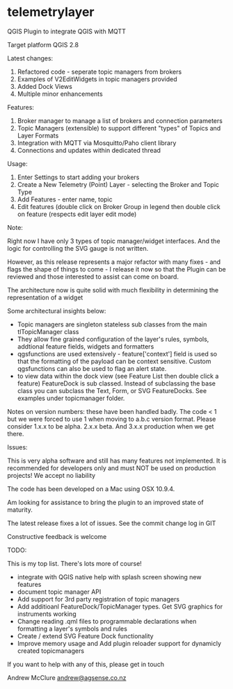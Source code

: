 telemetrylayer
==============

QGIS Plugin to integrate QGIS with MQTT


Target platform QGIS 2.8

Latest changes:

1. Refactored code - seperate topic managers from brokers
2. Examples of V2EditWidgets in topic managers provided
3. Added Dock Views
4. Multiple minor enhancements

Features:

1. Broker manager to manage a list of brokers and connection parameters
2. Topic Managers (extensible) to support different "types" of Topics and Layer Formats
3. Integration with MQTT via Mosquitto/Paho client library
4. Connections and updates within dedicated thread

Usage:
 
1. Enter Settings to start adding your brokers
2. Create a New Telemetry (Point) Layer - selecting the Broker and Topic Type
3. Add Features - enter name, topic
4. Edit features (double click on Broker Group in legend then double click on feature (respects edit layer edit mode)

Note:

Right now I have only 3 types of topic manager/widget interfaces.  And the logic for controlling the SVG gauge is not written.

However, as this release represents a major refactor with many fixes - and flags the shape of things to come - I release it now so that the Plugin can be reviewed and those interested to assist can come on board.

The architecture now is quite solid with much flexibility in determining the representation of a widget

Some architectural insights below:

- Topic managers are singleton stateless sub classes from the main tlTopicManager class 
- They allow fine grained configuration of the layer's rules, symbols, addtional feature fields, widgets and formatters
- qgsfunctions are used extensively - feature['context'] field is used so that the formatting of the payload can be context sensitive. Custom qgsfunctions can also be used to flag an alert state.
- to view data within the dock view (see Feature List then double click a feature) FeatureDock is sub classed.  Instead of subclassing the base class you can subclass the Text, Form, or SVG FeatureDocks.  See examples under topicmanager folder.

Notes on version numbers:  these have been handled badly. The code < 1 but we were forced to use 1 when moving to a.b.c version format.  Please consider 1.x.x to be alpha.  2.x.x beta. And 3.x.x production when we get there.



Issues:

This is very alpha software and still has many features not implemented.
It is recommended for developers only and must NOT be used on production projects!
We accept no liability

The code has been developed on a Mac using OSX 10.9.4.

Am looking for assistance to bring the plugin to an improved state of maturity.

The latest release fixes a lot of issues. See the commit change log in GIT

Constructive feedback is welcome

TODO:

This is my top list. There's lots more of course!

- integrate with QGIS native help with splash screen showing new features
- document topic manager API
- Add support for 3rd party registration of topic managers
- Add additioanl FeatureDock/TopicManager types. Get SVG graphics for instruments working
- Change reading .qml files to programmable declarations when formatting a layer's symbols and rules
- Create / extend SVG Feature Dock functionality
- Improve memory usage and Add plugin reloader support for dynamicly created topicmanagers


If you want to help with any of this, please get in touch

Andrew McClure <andrew@agsense.co.nz>

